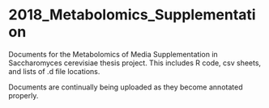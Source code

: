 # 2018_Metabolomics_Supplementation
Documents for the Metabolomics of Media Supplementation in Saccharomyces cerevisiae thesis project. This includes R code, csv sheets, and lists of .d file locations.

Documents are continually being uploaded as they become annotated properly.
